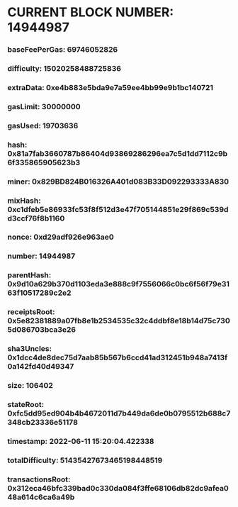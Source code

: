 # CURRENT BLOCK NUMBER: 14944987

### baseFeePerGas: 69746052826
### difficulty: 15020258488725836
### extraData: 0xe4b883e5bda9e7a59ee4bb99e9b1bc140721
### gasLimit: 30000000
### gasUsed: 19703636
### hash: 0x81a7fab3660787b86404d93869286296ea7c5d1dd7112c9b6f335865905623b3
### miner: 0x829BD824B016326A401d083B33D092293333A830
### mixHash: 0xc1dfeb5e86933fc53f8f512d3e47f705144851e29f869c539dd3ccf76f8b1160
### nonce: 0xd29adf926e963ae0
### number: 14944987
### parentHash: 0x9d10a629b370d1103eda3e888c9f7556066c0bc6f56f79e3163f10517289c2e2
### receiptsRoot: 0x5e82381889a07fb8e1b2534535c32c4ddbf8e18b14d75c7305d086703bca3e26
### sha3Uncles: 0x1dcc4de8dec75d7aab85b567b6ccd41ad312451b948a7413f0a142fd40d49347
### size: 106402
### stateRoot: 0xfc5dd95ed904b4b4672011d7b449da6de0b0795512b688c7348cb23336e51178
### timestamp: 2022-06-11 15:20:04.422338
### totalDifficulty: 51435427673465198448519
### transactionsRoot: 0x312eca46bfc339bad0c330da084f3ffe68106db82dc9afea048a614c6ca6a49b
